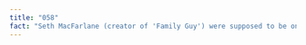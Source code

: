 ```yaml
---
title: "058"
fact: "Seth MacFarlane (creator of 'Family Guy') were supposed to be on the plane that hit the North Tower on 9/11, but he missed the flight due to the fact that he'd been out the night before and overslept."
---
```

